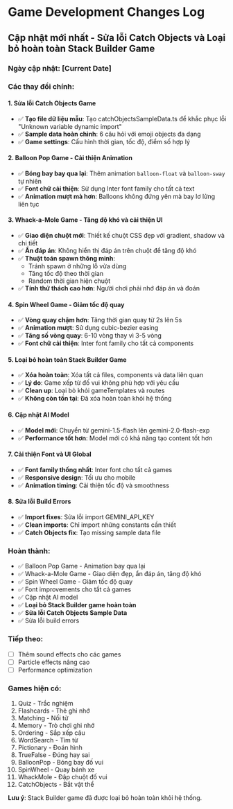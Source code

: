 
# Game Development Changes Log

## Cập nhật mới nhất - Sửa lỗi Catch Objects và Loại bỏ hoàn toàn Stack Builder Game

### Ngày cập nhật: [Current Date]

### Các thay đổi chính:

#### 1. Sửa lỗi Catch Objects Game
- ✅ **Tạo file dữ liệu mẫu**: Tạo catchObjectsSampleData.ts để khắc phục lỗi "Unknown variable dynamic import"
- ✅ **Sample data hoàn chình**: 6 câu hỏi với emoji objects đa dạng
- ✅ **Game settings**: Cấu hình thời gian, tốc độ, điểm số hợp lý

#### 2. Balloon Pop Game - Cải thiện Animation
- ✅ **Bóng bay bay qua lại**: Thêm animation `balloon-float` và `balloon-sway` tự nhiên
- ✅ **Font chữ cải thiện**: Sử dụng Inter font family cho tất cả text
- ✅ **Animation mượt mà hơn**: Balloons không đứng yên mà bay lơ lửng liên tục

#### 3. Whack-a-Mole Game - Tăng độ khó và cải thiện UI
- ✅ **Giao diện chuột mới**: Thiết kế chuột CSS đẹp với gradient, shadow và chi tiết
- ✅ **Ẩn đáp án**: Không hiển thị đáp án trên chuột để tăng độ khó
- ✅ **Thuật toán spawn thông minh**: 
  - Tránh spawn ở những lỗ vừa dùng
  - Tăng tốc độ theo thời gian
  - Random thời gian hiện chuột
- ✅ **Tính thử thách cao hơn**: Người chơi phải nhớ đáp án và đoán

#### 4. Spin Wheel Game - Giảm tốc độ quay
- ✅ **Vòng quay chậm hơn**: Tăng thời gian quay từ 2s lên 5s
- ✅ **Animation mượt**: Sử dụng cubic-bezier easing
- ✅ **Tăng số vòng quay**: 6-10 vòng thay vì 3-5 vòng
- ✅ **Font chữ cải thiện**: Inter font family cho tất cả components

#### 5. **Loại bỏ hoàn toàn Stack Builder Game**
- ✅ **Xóa hoàn toàn**: Xóa tất cả files, components và data liên quan
- ✅ **Lý do**: Game xếp từ đố vui không phù hợp với yêu cầu
- ✅ **Clean up**: Loại bỏ khỏi gameTemplates và routes
- ✅ **Không còn tồn tại**: Đã xóa hoàn toàn khỏi hệ thống

#### 6. Cập nhật AI Model
- ✅ **Model mới**: Chuyển từ gemini-1.5-flash lên gemini-2.0-flash-exp
- ✅ **Performance tốt hơn**: Model mới có khả năng tạo content tốt hơn

#### 7. Cải thiện Font và UI Global
- ✅ **Font family thống nhất**: Inter font cho tất cả games
- ✅ **Responsive design**: Tối ưu cho mobile
- ✅ **Animation timing**: Cải thiện tốc độ và smoothness

#### 8. Sửa lỗi Build Errors
- ✅ **Import fixes**: Sửa lỗi import GEMINI_API_KEY
- ✅ **Clean imports**: Chỉ import những constants cần thiết
- ✅ **Catch Objects fix**: Tạo missing sample data file

### Hoàn thành:
- ✅ Balloon Pop Game - Animation bay qua lại
- ✅ Whack-a-Mole Game - Giao diện đẹp, ẩn đáp án, tăng độ khó
- ✅ Spin Wheel Game - Giảm tốc độ quay
- ✅ Font improvements cho tất cả games
- ✅ Cập nhật AI model
- ✅ **Loại bỏ Stack Builder game hoàn toàn**
- ✅ **Sửa lỗi Catch Objects Sample Data**
- ✅ Sửa lỗi build errors

### Tiếp theo:
- [ ] Thêm sound effects cho các games
- [ ] Particle effects nâng cao
- [ ] Performance optimization

### Games hiện có:
1. Quiz - Trắc nghiệm
2. Flashcards - Thẻ ghi nhớ  
3. Matching - Nối từ
4. Memory - Trò chơi ghi nhớ
5. Ordering - Sắp xếp câu
6. WordSearch - Tìm từ
7. Pictionary - Đoán hình
8. TrueFalse - Đúng hay sai
9. BalloonPop - Bóng bay đố vui
10. SpinWheel - Quay bánh xe
11. WhackMole - Đập chuột đố vui
12. CatchObjects - Bắt vật thể

**Lưu ý**: Stack Builder game đã được loại bỏ hoàn toàn khỏi hệ thống.
